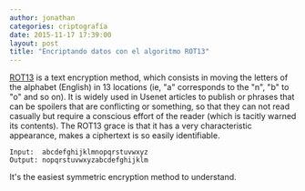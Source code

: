 ```yaml
---
author: jonathan
categories: criptografía
date: 2015-11-17 17:39:00
layout: post
title: "Encriptando datos con el algoritmo ROT13"
---
```

[ROT13][rot13] is a text encryption method, which consists in moving the 
letters of the alphabet (English) in 13 locations (ie, "a" corresponds to the 
"n", "b" to "o" and so on).<!--more--> It is widely used in Usenet articles to publish or 
phrases that can be spoilers that are conflicting or something, so that they 
can not read casually but require a conscious effort of the reader (which is 
tacitly warned its contents). The ROT13 grace is that it has a very 
characteristic appearance, makes a ciphertext is so easily identifiable.

	Input:  abcdefghijklmnopqrstuvwxyz
	Output: nopqrstuvwxyzabcdefghijklm

It's the easiest symmetric encryption method to understand.

[rot13]: https://en.wikipedia.org/wiki/ROT13
